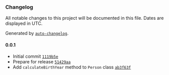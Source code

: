 ### Changelog

All notable changes to this project will be documented in this file. Dates are displayed in UTC.

Generated by [`auto-changelog`](https://github.com/CookPete/auto-changelog).

#### 0.0.1

- Initial commit [`1119b5e`](https://github.com/apteryxxyz/testing_auto-documentation/commit/1119b5ec7b3a8f675115a7b603605f59af811505)
- Prepare for release [`51429aa`](https://github.com/apteryxxyz/testing_auto-documentation/commit/51429aaadf0f060a5a7b2a90b23ec42db3dfb85c)
- Add `calculateBirthYear` method to `Person` class [`ab3f63f`](https://github.com/apteryxxyz/testing_auto-documentation/commit/ab3f63fe3efa65ba4bd40c5a8c6ab4bf79741596)
